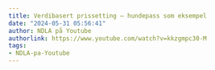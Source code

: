 ```yaml
---
title: Verdibasert prissetting – hundepass som eksempel
date: "2024-05-31 05:56:41"
author: NDLA på Youtube
authorlink: https://www.youtube.com/watch?v=kkzgmpc30-M
tags:
- NDLA-pa-Youtube
---
```

